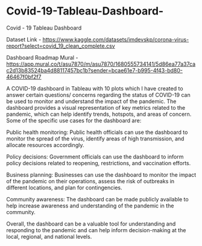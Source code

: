 # Covid-19-Tableau-Dashboard-
Covid - 19 Tableau Dashboard 

Dataset Link - https://www.kaggle.com/datasets/imdevskp/corona-virus-report?select=covid_19_clean_complete.csv

Dashboard Roadmap Mural - https://app.mural.co/t/asu7870/m/asu7870/1680555734141/5d86ea77a37cac2d13b83524ba4d88117457bc1b?sender=bcae61e7-b995-4f43-bd80-46467f0bf2f7

A COVID-19 dashboard in Tableau with 10 plots which I have created to answer certain questions/ concerns regarding the status of COVID-19 can be used to monitor and understand the impact of the pandemic. The dashboard provides a visual representation of key metrics related to the pandemic, which can help identify trends, hotspots, and areas of concern. Some of the specific use cases for the dashboard are:

Public health monitoring: Public health officials can use the dashboard to monitor the spread of the virus, identify areas of high transmission, and allocate resources accordingly.

Policy decisions: Government officials can use the dashboard to inform policy decisions related to reopening, restrictions, and vaccination efforts.

Business planning: Businesses can use the dashboard to monitor the impact of the pandemic on their operations, assess the risk of outbreaks in different locations, and plan for contingencies.

Community awareness: The dashboard can be made publicly available to help increase awareness and understanding of the pandemic in the community.

Overall, the dashboard can be a valuable tool for understanding and responding to the pandemic and can help inform decision-making at the local, regional, and national levels.
